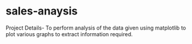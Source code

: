 # sales-anaysis
Project Details- To perform analysis of the data given using matplotlib to plot various graphs to extract information required.
